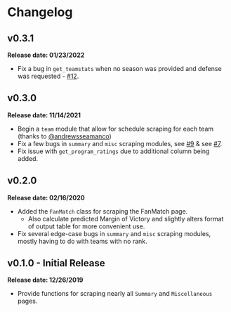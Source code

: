 # Changelog

## v0.3.1

**Release date: 01/23/2022**

 - Fix a bug in `get_teamstats` when no season was provided and defense was requested - [#12](https://github.com/j-andrews7/kenpompy/issues/12).

## v0.3.0

**Release date: 11/14/2021**

 - Begin a `team` module that allow for schedule scraping for each team (thanks to [@andrewsseamanco](https://github.com/andrewseamanco))
 - Fix a few bugs in `summary` and `misc` scraping modules, see [#9](https://github.com/j-andrews7/kenpompy/issues/9) & see [#7](https://github.com/j-andrews7/kenpompy/issues/7).
 - Fix issue with `get_program_ratings` due to additional column being added.

## v0.2.0

**Release date: 02/16/2020**

 - Added the `FanMatch` class for scraping the FanMatch page.
   - Also calculate predicted Margin of Victory and slightly alters format of output table for more convenient use.
 - Fix several edge-case bugs in `summary` and `misc` scraping modules, mostly having to do with teams with no rank.


## v0.1.0 - Initial Release

**Release date: 12/26/2019**

 - Provide functions for scraping nearly all `Summary` and `Miscellaneous` pages.